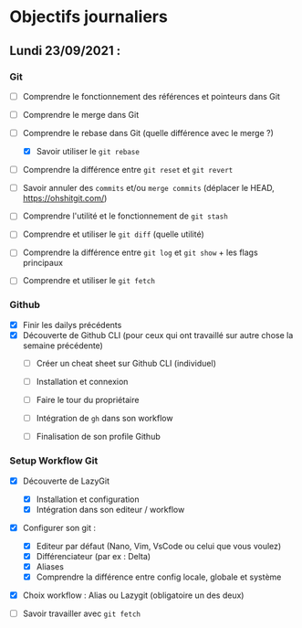 # Objectifs journaliers

## Lundi 23/09/2021 :

### Git

- [ ] Comprendre le fonctionnement des références et pointeurs dans Git
- [ ] Comprendre le merge dans Git
- [ ] Comprendre le rebase dans Git (quelle différence avec le merge ?)
  - [x] Savoir utiliser le `git rebase`
- [ ] Comprendre la différence entre `git reset` et `git revert`
- [ ] Savoir annuler des `commits` et/ou `merge commits` (déplacer le HEAD, https://ohshitgit.com/)
- [ ] Comprendre l'utilité et le fonctionnement de `git stash`
- [ ] Comprendre et utiliser le `git diff` (quelle utilité)
- [ ] Comprendre la différence entre `git log` et `git show` + les flags principaux
- [ ] Comprendre et utiliser le `git fetch`


### Github

- [x] Finir les dailys précédents
- [x] Découverte de Github CLI (pour ceux qui ont travaillé sur autre chose la semaine précédente)
  - [ ] Créer un cheat sheet sur Github CLI (individuel)
  - [ ] Installation et connexion
  - [ ] Faire le tour du propriétaire
  - [ ] Intégration de `gh` dans son workflow
  - [ ] Finalisation de son profile Github


### Setup Workflow Git

- [x] Découverte de LazyGit
  - [x] Installation et configuration
  - [x] Intégration dans son editeur / workflow
- [x] Configurer son git :
  - [x] Editeur par défaut (Nano, Vim, VsCode ou celui que vous voulez)
  - [x] Différenciateur (par ex : Delta)
  - [x] Aliases
  - [x] Comprendre la différence entre config locale, globale et système
- [x] Choix workflow : Alias ou Lazygit (obligatoire un des deux)
- [ ] Savoir travailler avec `git fetch`

